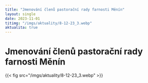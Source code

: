```yaml
---
title: "Jmenování členů pastorační rady farnosti Měnín"
layout: single
date: 2023-11-01
titimg: "/imgs/aktuality/8-12-23_3.webp"
aktualita: true
---
```

# Jmenování členů pastorační rady farnosti Měnín

{{< fig src="/imgs/aktuality/8-12-23_3.webp" >}}